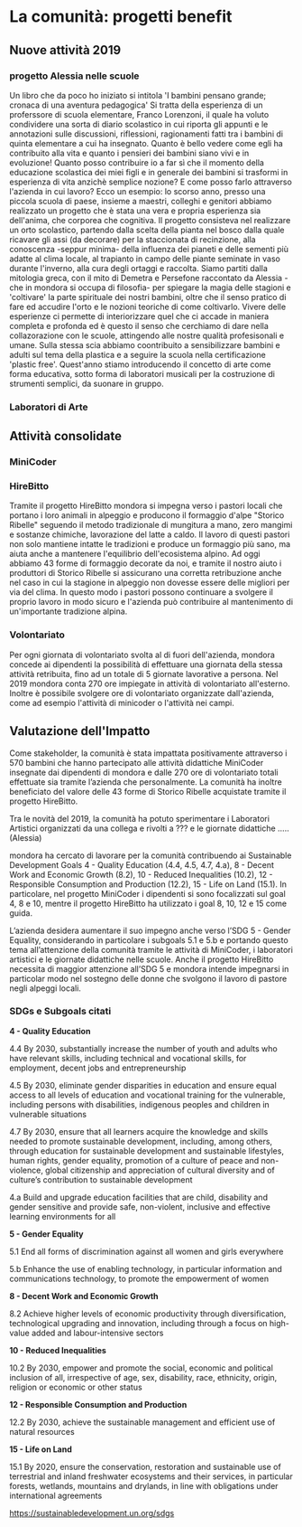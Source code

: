 # La comunità: progetti benefit

## Nuove attività 2019

### progetto Alessia nelle scuole
Un libro che da poco ho iniziato si intitola 'I bambini pensano grande; cronaca di una aventura pedagogica' Si tratta della esperienza di un proferssore di scuola elementare, Franco Lorenzoni, il quale ha voluto condividere una sorta di diario scolastico in cui riporta gli appunti e le annotazioni sulle discussioni, riflessioni, ragionamenti fatti tra i bambini di quinta elementare a cui ha insegnato. Quanto è bello vedere come egli ha contribuito alla vita e quanto i pensieri dei bambini siano vivi e in evoluzione! Quanto posso contribuire io a far sì che il momento della educazione scolastica dei miei figli e in generale dei bambini si trasformi in esperienza di vita anzichè semplice nozione? E come posso farlo attraverso l'azienda in cui lavoro? Ecco un esempio: lo scorso anno, presso una piccola scuola di paese, insieme a maestri, colleghi e genitori abbiamo realizzato un progetto che è stata una vera e propria esperienza sia dell'anima, che corporea che cognitiva. Il progetto consisteva nel realizzare un orto scolastico, partendo dalla scelta della pianta nel bosco dalla quale ricavare gli assi (da decorare) per la staccionata di recinzione, alla conoscenza -seppur minima- della influenza dei pianeti e delle sementi più adatte al clima locale, al trapianto in campo delle piante seminate in vaso durante l'inverno, alla cura degli ortaggi e raccolta. Siamo partiti dalla mitologia greca, con il mito di Demetra e Persefone raccontato da Alessia -che in mondora si occupa di filosofia- per spiegare la magia delle stagioni e 'coltivare' la parte spirituale dei nostri bambini, oltre che il senso pratico di fare ed accudire l'orto e le nozioni teoriche di come coltivarlo.
Vivere delle esperienze ci permette di interiorizzare quel che ci accade in maniera completa e profonda ed è questo il senso che cerchiamo di dare nella collazorazione con le scuole, attingendo alle nostre qualità profesisonali e umane.
Sulla stessa scia abbiamo coontribuito a sensibilizzare bambini e adulti sul tema della plastica e a seguire la scuola nella certificazione 'plastic free'.
Quest'anno stiamo introducendo il concetto di arte come forma educativa, sotto forma di laboratori musicali per la costruzione di strumenti semplici, da suonare in gruppo.


### Laboratori di Arte

## Attività consolidate

### MiniCoder

### HireBitto

Tramite il progetto HireBitto mondora si impegna verso i pastori locali che portano i loro animali in alpeggio e producono il formaggio d'alpe "Storico Ribelle" seguendo il metodo tradizionale di mungitura a mano, zero mangimi e sostanze chimiche, lavorazione del latte a caldo. Il lavoro di questi pastori non solo mantiene intatte le tradizioni e produce un formaggio più sano, ma aiuta anche a mantenere l'equilibrio dell'ecosistema alpino. Ad oggi abbiamo 43 forme di formaggio decorate da noi, e tramite il nostro aiuto i produttori di Storico Ribelle si assicurano una corretta retribuzione anche nel caso in cui la stagione in alpeggio non dovesse essere delle migliori per via del clima. In questo modo i pastori possono continuare a svolgere il proprio lavoro in modo sicuro e l'azienda può contribuire al mantenimento di un'importante tradizione alpina.

### Volontariato

Per ogni giornata di volontariato svolta al di fuori dell'azienda, mondora concede ai dipendenti la possibilità di effettuare una giornata della stessa attività retribuita, fino ad un totale di 5 giornate lavorative a persona. Nel 2019 mondora conta 270 ore impiegate in attività di volontariato all'esterno. Inoltre è possibile svolgere ore di volontariato organizzate dall'azienda, come ad esempio l'attività di minicoder o l'attività nei campi.

## Valutazione dell'Impatto

Come stakeholder, la comunità è stata impattata positivamente attraverso i 570 bambini che hanno partecipato alle attività didattiche MiniCoder insegnate dai dipendenti di mondora e dalle 270 ore di volontariato totali effettuate sia tramite l’azienda che personalmente. La comunità ha inoltre beneficiato del valore delle 43 forme di Storico Ribelle acquistate tramite il progetto HireBitto. 

Tra le novità del 2019, la comunità ha potuto sperimentare i Laboratori Artistici organizzati da una collega e rivolti a ??? e le giornate didattiche ….. (Alessia)

mondora ha cercato di lavorare per la comunità contribuendo ai Sustainable Development Goals 4 - Quality Education (4.4, 4.5, 4.7, 4.a), 8 - Decent Work and Economic Growth (8.2), 10 - Reduced Inequalities (10.2), 12 - Responsible Consumption and Production (12.2), 15 - Life on Land (15.1). In particolare, nel progetto MiniCoder i dipendenti si sono focalizzati sul goal 4, 8 e 10, mentre il progetto HireBitto ha utilizzato i goal 8, 10, 12 e 15 come guida. 

L’azienda desidera aumentare il suo impegno anche verso l’SDG 5 - Gender Equality, considerando in particolare i subgoals 5.1 e 5.b e portando questo tema all’attenzione della comunità tramite le attività di MiniCoder, i laboratori artistici e le giornate didattiche nelle scuole. Anche il progetto HireBitto necessita di maggior attenzione all’SDG 5 e mondora intende impegnarsi in particolar modo nel sostegno delle donne che svolgono il lavoro di pastore negli alpeggi locali. 

### SDGs e Subgoals citati

**4 - Quality Education**

4.4 By 2030, substantially increase the number of youth and adults who have relevant skills, including technical and vocational skills, for employment, decent jobs and entrepreneurship

4.5 By 2030, eliminate gender disparities in education and ensure equal access to all levels of education and vocational training for the vulnerable, including persons with disabilities, indigenous peoples and children in vulnerable situations

4.7 By 2030, ensure that all learners acquire the knowledge and skills needed to promote sustainable development, including, among others, through education for sustainable development and sustainable lifestyles, human rights, gender equality, promotion of a culture of peace and non-violence, global citizenship and appreciation of cultural diversity and of culture’s contribution to sustainable development

4.a Build and upgrade education facilities that are child, disability and gender sensitive and provide safe, non-violent, inclusive and effective learning environments for all

**5 - Gender Equality**

5.1 End all forms of discrimination against all women and girls everywhere

5.b Enhance the use of enabling technology, in particular information and communications technology, to promote the empowerment of women

**8 - Decent Work and Economic Growth**

8.2 Achieve higher levels of economic productivity through diversification, technological upgrading and innovation, including through a focus on high-value added and labour-intensive sectors

**10 - Reduced Inequalities**

10.2 By 2030, empower and promote the social, economic and political inclusion of all, irrespective of age, sex, disability, race, ethnicity, origin, religion or economic or other status

**12 - Responsible Consumption and Production**

12.2 By 2030, achieve the sustainable management and efficient use of natural resources

**15 - Life on Land**

15.1 By 2020, ensure the conservation, restoration and sustainable use of terrestrial and inland freshwater ecosystems and their services, in particular forests, wetlands, mountains and drylands, in line with obligations under international agreements

https://sustainabledevelopment.un.org/sdgs
